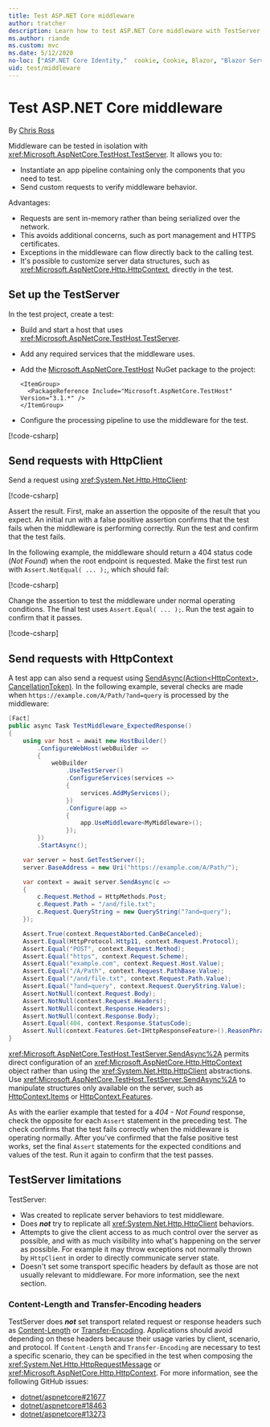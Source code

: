 ```yaml
---
title: Test ASP.NET Core middleware
author: tratcher
description: Learn how to test ASP.NET Core middleware with TestServer.
ms.author: riande
ms.custom: mvc
ms.date: 5/12/2020
no-loc: ["ASP.NET Core Identity,"  cookie, Cookie, Blazor, "Blazor Server", "Blazor WebAssembly", "Identity", "Let's Encrypt", Razor, SignalR]
uid: test/middleware
---
```

# Test ASP.NET Core middleware

By [Chris Ross](https://github.com/Tratcher)

Middleware can be tested in isolation with <xref:Microsoft.AspNetCore.TestHost.TestServer>. It allows you to:

* Instantiate an app pipeline containing only the components that you need to test.
* Send custom requests to verify middleware behavior.

Advantages:

* Requests are sent in-memory rather than being serialized over the network.
* This avoids additional concerns, such as port management and HTTPS certificates.
* Exceptions in the middleware can flow directly back to the calling test.
* It's possible to customize server data structures, such as <xref:Microsoft.AspNetCore.Http.HttpContext>, directly in the test.

## Set up the TestServer

In the test project, create a test:

* Build and start a host that uses <xref:Microsoft.AspNetCore.TestHost.TestServer>.
* Add any required services that the middleware uses.
* Add the [Microsoft.AspNetCore.TestHost](https://www.nuget.org/packages/Microsoft.AspNetCore.TestHost/) NuGet package to the project:
  
  ```dotnetcli
  <ItemGroup>
    <PackageReference Include="Microsoft.AspNetCore.TestHost" Version="3.1.*" />
  </ItemGroup>
  ```

* Configure the processing pipeline to use the middleware for the test.

[!code-csharp[](middleware/samples_snapshot/3.x/setup.cs?highlight=4-18)]

## Send requests with HttpClient
Send a request using <xref:System.Net.Http.HttpClient>:

[!code-csharp[](middleware/samples_snapshot/3.x/request.cs?highlight=20)]

Assert the result. First, make an assertion the opposite of the result that you expect. An initial run with a false positive assertion confirms that the test fails when the middleware is performing correctly. Run the test and confirm that the test fails.

In the following example, the middleware should return a 404 status code (*Not Found*) when the root endpoint is requested. Make the first test run with `Assert.NotEqual( ... );`, which should fail:

[!code-csharp[](middleware/samples_snapshot/3.x/false-failure-check.cs?highlight=22)]

Change the assertion to test the middleware under normal operating conditions. The final test uses `Assert.Equal( ... );`. Run the test again to confirm that it passes.

[!code-csharp[](middleware/samples_snapshot/3.x/final-test.cs?highlight=22)]

## Send requests with HttpContext

A test app can also send a request using [SendAsync(Action\<HttpContext>, CancellationToken)](xref:Microsoft.AspNetCore.TestHost.TestServer.SendAsync%2A). In the following example, several checks are made when `https://example.com/A/Path/?and=query` is processed by the middleware:

```csharp
[Fact]
public async Task TestMiddleware_ExpectedResponse()
{
    using var host = await new HostBuilder()
        .ConfigureWebHost(webBuilder =>
        {
            webBuilder
                .UseTestServer()
                .ConfigureServices(services =>
                {
                    services.AddMyServices();
                })
                .Configure(app =>
                {
                    app.UseMiddleware<MyMiddleware>();
                });
        })
        .StartAsync();

    var server = host.GetTestServer();
    server.BaseAddress = new Uri("https://example.com/A/Path/");

    var context = await server.SendAsync(c =>
    {
        c.Request.Method = HttpMethods.Post;
        c.Request.Path = "/and/file.txt";
        c.Request.QueryString = new QueryString("?and=query");
    });

    Assert.True(context.RequestAborted.CanBeCanceled);
    Assert.Equal(HttpProtocol.Http11, context.Request.Protocol);
    Assert.Equal("POST", context.Request.Method);
    Assert.Equal("https", context.Request.Scheme);
    Assert.Equal("example.com", context.Request.Host.Value);
    Assert.Equal("/A/Path", context.Request.PathBase.Value);
    Assert.Equal("/and/file.txt", context.Request.Path.Value);
    Assert.Equal("?and=query", context.Request.QueryString.Value);
    Assert.NotNull(context.Request.Body);
    Assert.NotNull(context.Request.Headers);
    Assert.NotNull(context.Response.Headers);
    Assert.NotNull(context.Response.Body);
    Assert.Equal(404, context.Response.StatusCode);
    Assert.Null(context.Features.Get<IHttpResponseFeature>().ReasonPhrase);
}
```

<xref:Microsoft.AspNetCore.TestHost.TestServer.SendAsync%2A> permits direct configuration of an <xref:Microsoft.AspNetCore.Http.HttpContext> object rather than using the <xref:System.Net.Http.HttpClient> abstractions. Use <xref:Microsoft.AspNetCore.TestHost.TestServer.SendAsync%2A> to manipulate structures only available on the server, such as [HttpContext.Items](xref:Microsoft.AspNetCore.Http.HttpContext.Items) or [HttpContext.Features](xref:Microsoft.AspNetCore.Http.HttpContext.Features).

As with the earlier example that tested for a *404 - Not Found* response, check the opposite for each `Assert` statement in the preceding test. The check confirms that the test fails correctly when the middleware is operating normally. After you've confirmed that the false positive test works, set the final `Assert` statements for the expected conditions and values of the test. Run it again to confirm that the test passes.

## TestServer limitations

TestServer:

* Was created to replicate server behaviors to test middleware.
* Does ***not*** try to replicate all <xref:System.Net.Http.HttpClient> behaviors.
* Attempts to give the client access to as much control over the server as possible, and with as much visibility into what's happening on the server as possible. For example it may throw exceptions not normally thrown by `HttpClient` in order to directly communicate server state.
* Doesn't set some transport specific headers by default as those are not usually relevant to middleware. For more information, see the next section.

### Content-Length and Transfer-Encoding headers

TestServer does ***not*** set transport related request or response headers such as [Content-Length](https://developer.mozilla.org/docs/Web/HTTP/Headers/Content-Length) or [Transfer-Encoding](https://developer.mozilla.org/docs/Web/HTTP/Headers/Transfer-Encoding). Applications should avoid depending on these headers because their usage varies by client, scenario, and protocol. If `Content-Length` and `Transfer-Encoding` are necessary to test a specific scenario, they can be specified in the test when composing the <xref:System.Net.Http.HttpRequestMessage> or <xref:Microsoft.AspNetCore.Http.HttpContext>. For more information, see the following GitHub issues:

* [dotnet/aspnetcore#21677](https://github.com/dotnet/aspnetcore/issues/21677)
* [dotnet/aspnetcore#18463](https://github.com/dotnet/aspnetcore/issues/18463)
* [dotnet/aspnetcore#13273](https://github.com/dotnet/aspnetcore/issues/13273)
